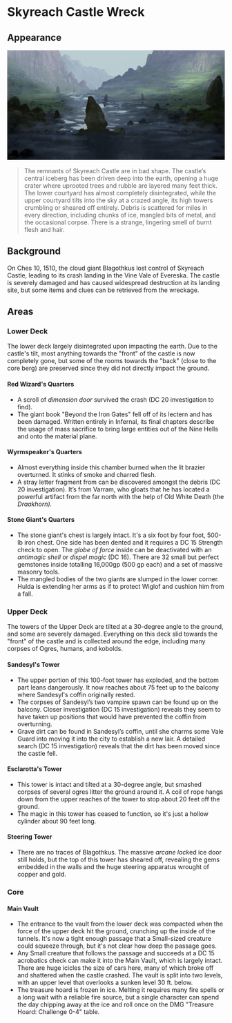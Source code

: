 # Skyreach Castle Wreck
## Appearance

![fantasy_landscape_by_jjpeabody_d72jtd0.jpg](fantasy_landscape_by_jjpeabody_d72jtd0.jpg)

> The remnants of Skyreach Castle are in bad shape. The castle’s central iceberg has been driven deep into the earth, opening a huge crater where uprooted trees and rubble are layered many feet thick. The lower courtyard has almost completely disintegrated, while the upper courtyard tilts into the sky at a crazed angle, its high towers crumbling or sheared off entirely. Debris is scattered for miles in every direction, including chunks of ice, mangled bits of metal, and the occasional corpse. There is a strange, lingering smell of burnt flesh and hair.
## Background
On Ches 10, 1510, the cloud giant Blagothkus lost control of Skyreach Castle, leading to its crash landing in the Vine Vale of Evereska. The castle is severely damaged and has caused widespread destruction at its landing site, but some items and clues can be retrieved from the wreckage.
## Areas
### Lower Deck
The lower deck largely disintegrated upon impacting the earth. Due to the castle's tilt, most anything towards the "front" of the castle is now completely gone, but some of the rooms towards the "back" (close to the core berg) are preserved since they did not directly impact the ground.
#### Red Wizard's Quarters
- A scroll of *dimension door* survived the crash (DC 20 investigation to find).
- The giant book "Beyond the Iron Gates" fell off of its lectern and has been damaged. Written entirely in Infernal, its final chapters describe the usage of mass sacrifice to bring large entities out of the Nine Hells and onto the material plane.
#### Wyrmspeaker's Quarters
- Almost everything inside this chamber burned when the lit brazier overturned. It stinks of smoke and charred flesh.
- A stray letter fragment from can be discovered amongst the debris (DC 20 investigation). It’s from Varram, who gloats that he has located a powerful artifact from the far north with the help of Old White Death (the *Draakhorn).*
#### Stone Giant's Quarters
- The stone giant's chest is largely intact. It's a six foot by four foot, 500-lb iron chest. One side has been dented and it requires a DC 15 Strength check to open. The *globe of force* inside can be deactivated with an *antimagic shell* or *dispel magic* (DC 16). There are 32 small but perfect gemstones inside totalling 16,000gp (500 gp each) and a set of massive masonry tools.
- The mangled bodies of the two giants are slumped in the lower corner. Hulda is extending her arms as if to protect Wiglof and cushion him from a fall.
### Upper Deck
The towers of the Upper Deck are tilted at a 30-degree angle to the ground, and some are severely damaged. Everything on this deck slid towards the "front" of the castle and is collected around the edge, including many corpses of Ogres, humans, and kobolds.
#### Sandesyl's Tower
- The upper portion of this 100-foot tower has exploded, and the bottom part leans dangerously. It now reaches about 75 feet up to the balcony where Sandesyl's coffin originally rested.
- The corpses of Sandesyl’s two vampire spawn can be found up on the balcony. Closer investigation (DC 15 investigation) reveals they seem to have taken up positions that would have prevented the coffin from overturning.
- Grave dirt can be found in Sandesyl’s coffin, until she charms some Vale Guard into moving it into the city to establish a new lair. A detailed search (DC 15 investigation) reveals that the dirt has been moved since the castle fell.
#### Esclarotta's Tower
- This tower is intact and tilted at a 30-degree angle, but smashed corpses of several ogres litter the ground around it. A coil of rope hangs down from the upper reaches of the tower to stop about 20 feet off the ground.
- The magic in this tower has ceased to function, so it's just a hollow cylinder about 90 feet long.
#### Steering Tower
- There are no traces of Blagothkus. The massive *arcane lock*ed ice door still holds, but the top of this tower has sheared off, revealing the gems embedded in the walls and the huge steering apparatus wrought of copper and gold.
### Core
#### Main Vault
- The entrance to the vault from the lower deck was compacted when the force of the upper deck hit the ground, crunching up the inside of the tunnels. It's now a tight enough passage that a Small-sized creature could squeeze through, but it's not clear how deep the passage goes.
- Any Small creature that follows the passage and succeeds at a DC 15 acrobatics check can make it into the Main Vault, which is largely intact. There are huge icicles the size of cars here, many of which broke off and shattered when the castle crashed. The vault is split into two levels, with an upper level that overlooks a sunken level 30 ft. below.
- The treasure hoard is frozen in ice. Melting it requires many fire spells or a long wait with a reliable fire source, but a single character can spend the day chipping away at the ice and roll once on the DMG "Treasure Hoard: Challenge 0-4" table.